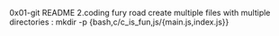 0x01-git README
2.coding fury road
create multiple files with multiple directories : mkdir -p {bash,c/c_is_fun,js/{main.js,index.js}}
